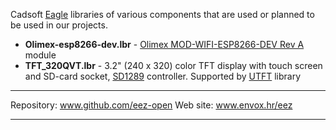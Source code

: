 Cadsoft [Eagle](https://www.cadsoftusa.com/) libraries of various components that are used or planned to be used in our projects.

* **Olimex-esp8266-dev.lbr** - [Olimex MOD-WIFI-ESP8266-DEV Rev A](https://www.olimex.com/Products/IoT/MOD-WIFI-ESP8266-DEV/) module
* **TFT_320QVT.lbr** - 3.2" (240 x 320) color TFT display with touch screen and SD-card socket, [SD1289](http://www.solomon-systech.com/en/product/display-ic/smart-tft-lcd-driver-controller/ssd1289/) controller. Supported by [UTFT](http://www.rinkydinkelectronics.com/library.php?id=52) library


**********************

Repository: www.github.com/eez-open
Web site: www.envox.hr/eez

**********************